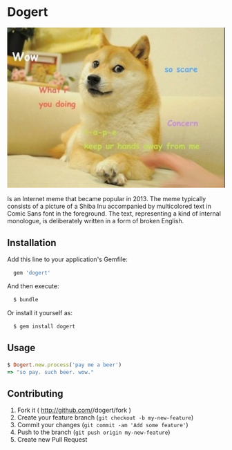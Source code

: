 # Dogert

![alt text](doge.png 'Doge')

Is an Internet meme that became popular in 2013. The meme typically consists of a picture of a Shiba Inu accompanied by multicolored text in Comic Sans font in the foreground. The text, representing a kind of internal monologue, is deliberately written in a form of broken English.

## Installation

Add this line to your application's Gemfile:

```rb
  gem 'dogert'
```

And then execute:
```rb
  $ bundle
```
Or install it yourself as:
```rb
  $ gem install dogert
```
## Usage

```rb
$ Dogert.new.process('pay me a beer')
=> "so pay. such beer. wow."
```

## Contributing

1. Fork it ( http://github.com/<my-github-username>/dogert/fork )
2. Create your feature branch (`git checkout -b my-new-feature`)
3. Commit your changes (`git commit -am 'Add some feature'`)
4. Push to the branch (`git push origin my-new-feature`)
5. Create new Pull Request

